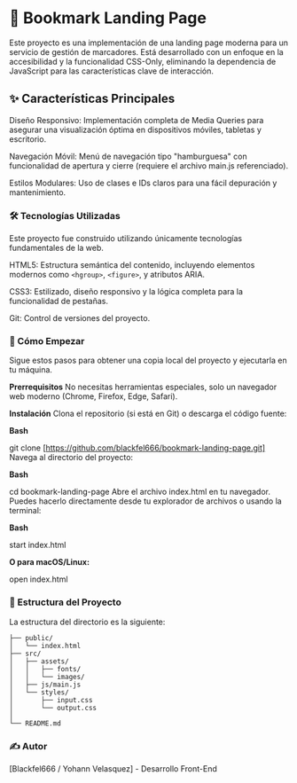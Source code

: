 # 🔖 Bookmark Landing Page
Este proyecto es una implementación de una landing page moderna para un servicio de gestión de marcadores. Está desarrollado con un enfoque en la accesibilidad y la funcionalidad CSS-Only, eliminando la dependencia de JavaScript para las características clave de interacción.

## ✨ Características Principales
Diseño Responsivo: Implementación completa de Media Queries para asegurar una visualización óptima en dispositivos móviles, tabletas y escritorio.

Navegación Móvil: Menú de navegación tipo "hamburguesa" con funcionalidad de apertura y cierre (requiere el archivo main.js referenciado).

Estilos Modulares: Uso de clases e IDs claros para una fácil depuración y mantenimiento.

### 🛠️ Tecnologías Utilizadas
Este proyecto fue construido utilizando únicamente tecnologías fundamentales de la web.

HTML5: Estructura semántica del contenido, incluyendo elementos modernos como `<hgroup>`, `<figure>`, y atributos ARIA.

CSS3: Estilizado, diseño responsivo y la lógica completa para la funcionalidad de pestañas.

Git: Control de versiones del proyecto.

### 🚀 Cómo Empezar
Sigue estos pasos para obtener una copia local del proyecto y ejecutarla en tu máquina.

**Prerrequisitos**
No necesitas herramientas especiales, solo un navegador web moderno (Chrome, Firefox, Edge, Safari).

**Instalación**
Clona el repositorio (si está en Git) o descarga el código fuente:

**Bash**

git clone [https://github.com/blackfel666/bookmark-landing-page.git]
Navega al directorio del proyecto:

**Bash**

cd bookmark-landing-page
Abre el archivo index.html en tu navegador. Puedes hacerlo directamente desde tu explorador de archivos o usando la terminal:

**Bash**

start index.html 

**O para macOS/Linux:**

open index.html

### 📂 Estructura del Proyecto
La estructura del directorio es la siguiente:

```
├── public/
│   └── index.html
├── src/
│   ├── assets/
│   │   ├── fonts/         
│   │   └── images/
│   ├── js/main.js
│   └── styles/
│       ├── input.css
│       └── output.css
│
└── README.md
```

### ✍️ Autor
[Blackfel666 / Yohann Velasquez] - Desarrollo Front-End
